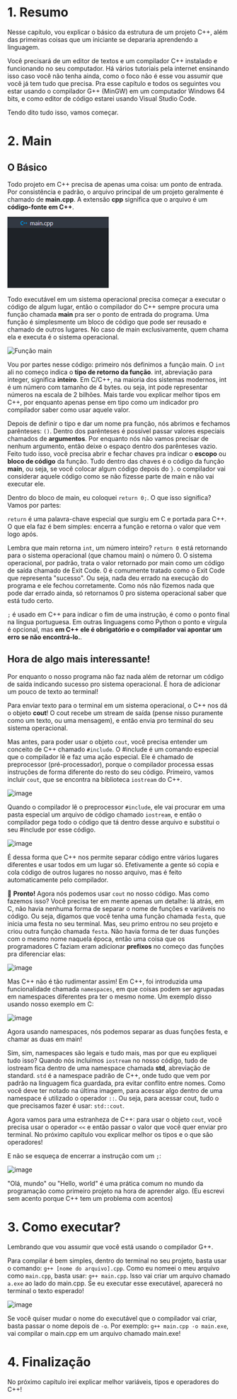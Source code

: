 # 1. Resumo
Nesse capítulo, vou explicar o básico da estrutura de um projeto C++, além das primeiras coisas que um iniciante se depararia aprendendo a linguagem.

Você precisará de um editor de textos e um compilador C++ instalado e funcionando no seu computador. Há vários tutoriais pela internet ensinando isso caso você não tenha ainda, como o foco não é esse vou assumir que você já tem tudo que precisa. Pra esse capítulo e todos os seguintes vou estar usando o compilador G++ (MinGW) em um computador Windows 64 bits, e como editor de código estarei usando Visual Studio Code.

Tendo dito tudo isso, vamos começar.

# 2. Main
## O Básico
Todo projeto em C++ precisa de apenas uma coisa: um ponto de entrada. Por consistência e padrão, o arquivo principal de um projeto geralmente é chamado de **main.cpp**. A extensão **cpp** significa que o arquivo é um **código-fonte em C++**.

![main.cpp](assets/c2maincpp.png)

Todo executável em um sistema operacional precisa começar a executar o código de algum lugar, então o compilador do C++ sempre procura uma função chamada **main** pra ser o ponto de entrada do programa. Uma função é simplesmente um bloco de código que pode ser reusado e chamado de outros lugares. No caso de main exclusivamente, quem chama ela e executa é o sistema operacional.

![Função main](https://github.com/deridev/cpp-lore/assets/148335478/d632be1e-c7cc-4f83-b67d-4ca853b155bf)

Vou por partes nesse código: primeiro nós definimos a função main. O `int` ali no começo indica o **tipo de retorno da função**. int, abreviação para integer, significa **inteiro**. Em C/C++, na maioria dos sistemas modernos, int é um número com tamanho de 4 bytes. ou seja, int pode representar números na escala de 2 bilhões. Mais tarde vou explicar melhor tipos em C++, por enquanto apenas pense em tipo como um indicador pro compilador saber como usar aquele valor.

Depois de definir o tipo e dar um nome pra função, nós abrimos e fechamos parênteses: `()`. Dentro dos parênteses é possível passar valores especiais chamados de **argumentos**. Por enquanto nós não vamos precisar de nenhum argumento, então deixe o espaço dentro dos parênteses vazio. Feito tudo isso, você precisa abrir e fechar chaves pra indicar o **escopo** ou **bloco de código** da função. Tudo dentro das chaves é o código da função **main**, ou seja, se você colocar algum código depois do `}`. o compilador vai considerar aquele código como se não fizesse parte de main e não vai executar ele.

Dentro do bloco de main, eu coloquei `return 0;`. O que isso significa? Vamos por partes:

`return` é uma palavra-chave especial que surgiu em C e portada para C++. O que ela faz é bem simples: encerra a função e retorna o valor que vem logo após.

Lembra que main retorna `int`, um número inteiro? `return 0` está retornando para o sistema operacional (que chamou main) o número 0. O sistema operacional, por padrão, trata o valor retornado por main como um código de saída chamado de Exit Code. 0 é comumente tratado como o Exit Code que representa "sucesso". Ou seja, nada deu errado na execução do programa e ele fechou corretamente. Como nós não fizemos nada que pode dar errado ainda, só retornamos 0 pro sistema operacional saber que está tudo certo.

`;` é usado em C++ para indicar o fim de uma instrução, é como o ponto final na língua portuguesa. Em outras linguagens como Python o ponto e vírgula é opcional, mas **em C++ ele é obrigatório e o compilador vai apontar um erro se não encontrá-lo.**.

## Hora de algo mais interessante!
Por enquanto o nosso programa não faz nada além de retornar um código de saída indicando sucesso pro sistema operacional. É hora de adicionar um pouco de texto ao terminal!

Para enviar texto para o terminal em um sistema operacional, o C++ nos dá o objeto **cout**! O cout recebe um stream de saída (pense nisso puramente como um texto, ou uma mensagem), e então envia pro terminal do seu sistema operacional.

Mas antes, para poder usar o objeto `cout`, você precisa entender um conceito de C++ chamado `#include`. O #include é um comando especial que o compilador lê e faz uma ação especial. Ele é chamado de preprocessor (pré-processador), porque o compilador processa essas instruções de forma diferente do resto do seu código. Primeiro, vamos incluir `cout`, que se encontra na biblioteca `iostream` do C++.

![image](https://github.com/deridev/cpp-lore/assets/148335478/6ade2c9a-99aa-4db1-b484-514b81b8e4e7)

Quando o compilador lê o preprocessor `#include`, ele vai procurar em uma pasta especial um arquivo de código chamado `iostream`, e então o compilador pega todo o código que tá dentro desse arquivo e substitui o seu #include por esse código. 

![image](https://github.com/deridev/cpp-lore/assets/148335478/e0524086-e7f5-4c00-a4bd-9ebc7b25f249)

É dessa forma que C++ nos permite separar código entre vários lugares diferentes e usar todos em um lugar só. Efetivamente a gente só copia e cola código de outros lugares no nosso arquivo, mas é feito automaticamente pelo compilador.

🎊 **Pronto!** Agora nós podemos usar `cout` no nosso código. Mas como fazemos isso? Você precisa ter em mente apenas um detalhe: lá atrás, em C, não havia nenhuma forma de separar o nome de funções e variáveis no código. Ou seja, digamos que você tenha uma função chamada `festa`, que inicia uma festa no seu terminal. Mas, seu primo entrou no seu projeto e criou outra função chamada `festa`. Não havia forma de ter duas funções com o mesmo nome naquela época, então uma coisa que os programadores C faziam eram adicionar **prefixos** no começo das funções pra diferenciar elas:

![image](https://github.com/deridev/cpp-lore/assets/148335478/614cadbd-43bd-4c6e-8fa0-8cf0e92cb714)

Mas C++ não é tão rudimentar assim! Em C++, foi introduzida uma funcionalidade chamada `namespaces`, em que coisas podem ser agrupadas em namespaces diferentes pra ter o mesmo nome. Um exemplo disso usando nosso exemplo em C:

![image](https://github.com/deridev/cpp-lore/assets/148335478/7e5d55fd-e693-452c-8587-a35cb3a51097)

Agora usando namespaces, nós podemos separar as duas funções festa, e chamar as duas em main!

Sim, sim, namespaces são legais e tudo mais, mas por que eu expliquei tudo isso? Quando nós incluímos `iostream` no nosso código, tudo de iostream fica dentro de uma namespace chamada **std**, abreviação de standard. `std` é a namespace padrão de C++, onde tudo que vem por padrão na linguagem fica guardada, pra evitar conflito entre nomes. Como você deve ter notado na última imagem, para acessar algo dentro de uma namespace é utilizado o operador `::`. Ou seja, para acessar cout, tudo o que precisamos fazer é usar: `std::cout`.

Agora vamos para uma estranheza de C++: para usar o objeto `cout`, você precisa usar o operador `<<` e então passar o valor que você quer enviar pro terminal. No próximo capítulo vou explicar melhor os tipos e o que são operadores!

E não se esqueça de encerrar a instrução com um `;`:

![image](https://github.com/deridev/cpp-lore/assets/148335478/a5b459fb-3085-484a-9fb5-f4e2a4133426)

"Olá, mundo" ou "Hello, world" é uma prática comum no mundo da programação como primeiro projeto na hora de aprender algo. (Eu escrevi sem acento porque C++ tem um problema com acentos)

# 3. Como executar?

Lembrando que vou assumir que você está usando o compilador G++.

Para compilar é bem simples, dentro do terminal no seu projeto, basta usar o comando: `g++ [nome do arquivo].cpp`. Como eu nomeei o meu arquivo como `main.cpp`, basta usar: `g++ main.cpp`.
Isso vai criar um arquivo chamado `a.exe` ao lado do main.cpp. Se eu executar esse executável, aparecerá no terminal o texto esperado!

![image](https://github.com/deridev/cpp-lore/assets/148335478/2d4f28fc-edc8-403f-bbb0-da9991a086eb)

Se você quiser mudar o nome do executável que o compilador vai criar, basta passar o nome depois de `-o`. Por exemplo: `g++ main.cpp -o main.exe`, vai compilar o main.cpp em um arquivo chamado main.exe!

# 4. Finalização

No próximo capítulo irei explicar melhor variáveis, tipos e operadores do C++!

